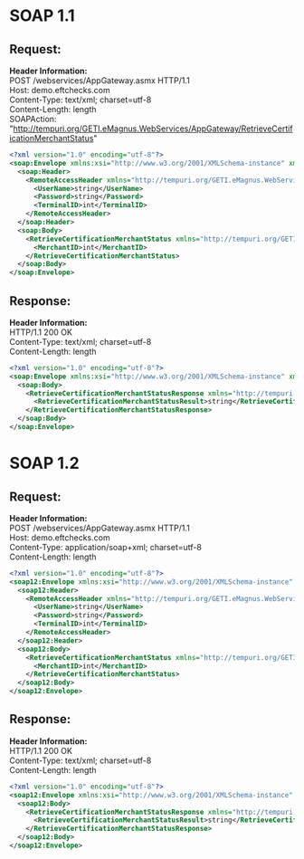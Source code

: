 # SOAP 1.1
## Request:
**Header Information:**  
POST /webservices/AppGateway.asmx HTTP/1.1  
Host: demo.eftchecks.com  
Content-Type: text/xml; charset=utf-8  
Content-Length: length  
SOAPAction: "http://tempuri.org/GETI.eMagnus.WebServices/AppGateway/RetrieveCertificationMerchantStatus"


```XML
<?xml version="1.0" encoding="utf-8"?>
<soap:Envelope xmlns:xsi="http://www.w3.org/2001/XMLSchema-instance" xmlns:xsd="http://www.w3.org/2001/XMLSchema" xmlns:soap="http://schemas.xmlsoap.org/soap/envelope/">
  <soap:Header>
    <RemoteAccessHeader xmlns="http://tempuri.org/GETI.eMagnus.WebServices/AppGateway">
      <UserName>string</UserName>
      <Password>string</Password>
      <TerminalID>int</TerminalID>
    </RemoteAccessHeader>
  </soap:Header>
  <soap:Body>
    <RetrieveCertificationMerchantStatus xmlns="http://tempuri.org/GETI.eMagnus.WebServices/AppGateway">
      <MerchantID>int</MerchantID>
    </RetrieveCertificationMerchantStatus>
  </soap:Body>
</soap:Envelope>
```


## Response:
**Header Information:**  
HTTP/1.1 200 OK  
Content-Type: text/xml; charset=utf-8  
Content-Length: length  

```XML
<?xml version="1.0" encoding="utf-8"?>
<soap:Envelope xmlns:xsi="http://www.w3.org/2001/XMLSchema-instance" xmlns:xsd="http://www.w3.org/2001/XMLSchema" xmlns:soap="http://schemas.xmlsoap.org/soap/envelope/">
  <soap:Body>
    <RetrieveCertificationMerchantStatusResponse xmlns="http://tempuri.org/GETI.eMagnus.WebServices/AppGateway">
      <RetrieveCertificationMerchantStatusResult>string</RetrieveCertificationMerchantStatusResult>
    </RetrieveCertificationMerchantStatusResponse>
  </soap:Body>
</soap:Envelope>
```

# SOAP 1.2

## Request:
**Header Information:**  
POST /webservices/AppGateway.asmx HTTP/1.1  
Host: demo.eftchecks.com  
Content-Type: application/soap+xml; charset=utf-8  
Content-Length: length  
```XML
<?xml version="1.0" encoding="utf-8"?>
<soap12:Envelope xmlns:xsi="http://www.w3.org/2001/XMLSchema-instance" xmlns:xsd="http://www.w3.org/2001/XMLSchema" xmlns:soap12="http://www.w3.org/2003/05/soap-envelope">
  <soap12:Header>
    <RemoteAccessHeader xmlns="http://tempuri.org/GETI.eMagnus.WebServices/AppGateway">
      <UserName>string</UserName>
      <Password>string</Password>
      <TerminalID>int</TerminalID>
    </RemoteAccessHeader>
  </soap12:Header>
  <soap12:Body>
    <RetrieveCertificationMerchantStatus xmlns="http://tempuri.org/GETI.eMagnus.WebServices/AppGateway">
      <MerchantID>int</MerchantID>
    </RetrieveCertificationMerchantStatus>
  </soap12:Body>
</soap12:Envelope>
```

## Response:
**Header Information:**  
HTTP/1.1 200 OK  
Content-Type: text/xml; charset=utf-8  
Content-Length: length  

```XML
<?xml version="1.0" encoding="utf-8"?>
<soap12:Envelope xmlns:xsi="http://www.w3.org/2001/XMLSchema-instance" xmlns:xsd="http://www.w3.org/2001/XMLSchema" xmlns:soap12="http://www.w3.org/2003/05/soap-envelope">
  <soap12:Body>
    <RetrieveCertificationMerchantStatusResponse xmlns="http://tempuri.org/GETI.eMagnus.WebServices/AppGateway">
      <RetrieveCertificationMerchantStatusResult>string</RetrieveCertificationMerchantStatusResult>
    </RetrieveCertificationMerchantStatusResponse>
  </soap12:Body>
</soap12:Envelope>
```

